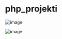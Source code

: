 # php_projekti

![image](https://user-images.githubusercontent.com/33378336/39417211-60df4bc4-4c5b-11e8-9c05-7101c1e8ca31.png)

![image](https://user-images.githubusercontent.com/33378336/39417347-4ec64a90-4c5c-11e8-9a9c-0bcb75c197b1.png)
